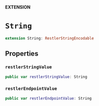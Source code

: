 **EXTENSION**

# `String`
```swift
extension String: RestlerStringEncodable
```

## Properties
### `restlerStringValue`

```swift
public var restlerStringValue: String
```

### `restlerEndpointValue`

```swift
public var restlerEndpointValue: String
```
